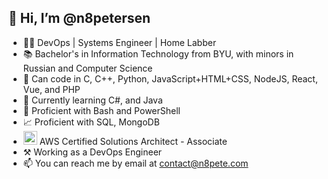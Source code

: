 ## 👋 Hi, I’m @n8petersen
- 🧑‍💻 DevOps | Systems Engineer | Home Labber
- 📚 Bachelor's in Information Technology from BYU, with minors in Russian and Computer Science
- 🧠 Can code in C, C++, Python, JavaScript+HTML+CSS, NodeJS, React, Vue, and PHP
- 🌱 Currently learning C#, and Java
- 📜 Proficient with Bash and PowerShell
- 📈 Proficient with SQL, MongoDB
- <img src="https://www.svgrepo.com/show/373458/aws.svg" style="width: 22px;"> AWS Certified Solutions Architect - Associate
- ⚒️ Working as a DevOps Engineer
- 📫 You can reach me by email at contact@n8pete.com
